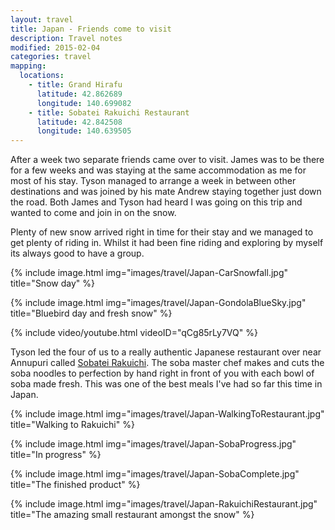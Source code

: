 ```yaml
---
layout: travel
title: Japan - Friends come to visit
description: Travel notes
modified: 2015-02-04
categories: travel
mapping:
  locations:
    - title: Grand Hirafu
      latitude: 42.862689
      longitude: 140.699082
    - title: Sobatei Rakuichi Restaurant
      latitude: 42.842508
      longitude: 140.639505
---
```


After a week two separate friends came over to visit. James was to be there for a few weeks and was staying at the same accommodation as me for most of his stay. Tyson managed to arrange a week in between other destinations and was joined by his mate Andrew staying together just down the road. Both James and Tyson had heard I was going on this trip and wanted to come and join in on the snow.

Plenty of new snow arrived right in time for their stay and we managed to get plenty of riding in. Whilst it had been fine riding and exploring by myself its always good to have a group.

{% include image.html img="images/travel/Japan-CarSnowfall.jpg" title="Snow day" %}

{% include image.html img="images/travel/Japan-GondolaBlueSky.jpg" title="Bluebird day and fresh snow" %}

{% include video/youtube.html videoID="qCg85rLy7VQ" %}

Tyson led the four of us to a really authentic Japanese restaurant over near Annupuri called [Sobatei Rakuichi](http://www.tripadvisor.com/Restaurant_Review-g321549-d3605785-Reviews-Sobatei_Rakuichi-Niseko_cho_Abuta_gun_Hokkaido.html). The soba master chef makes and cuts the soba noodles to perfection by hand right in front of you with each bowl of soba made fresh. This was one of the best meals I've had so far this time in Japan.

{% include image.html img="images/travel/Japan-WalkingToRestaurant.jpg" title="Walking to Rakuichi" %}

{% include image.html img="images/travel/Japan-SobaProgress.jpg" title="In progress" %}

{% include image.html img="images/travel/Japan-SobaComplete.jpg" title="The finished product" %}

{% include image.html img="images/travel/Japan-RakuichiRestaurant.jpg" title="The amazing small restaurant amongst the snow" %}